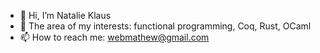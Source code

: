 - 👋 Hi, I’m Natalie Klaus
- 👀 The area of my interests: functional programming, Coq, Rust, OCaml
- 📫 How to reach me: webmathew@gmail.com


